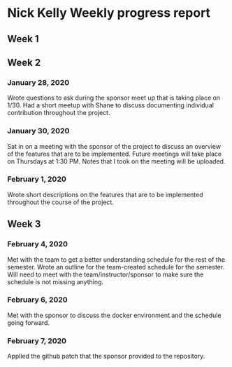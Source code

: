 # Nick Kelly Weekly progress report

## Week 1

## Week 2

### January 28, 2020

Wrote questions to ask during the sponsor meet up that is taking place on 1/30. Had a short meetup with Shane to discuss documenting individual contribution throughout the project.

### January 30, 2020

Sat in on a meeting with the sponsor of the project to discuss an overview of the features that are to be implemented. Future meetings will take place on Thursdays at 1:30 PM. Notes that I took on the meeting will be uploaded.

### February 1, 2020

Wrote short descriptions on the features that are to be implemented throughout the course of the project. 

## Week 3

### February 4, 2020

Met with the team to get a better understanding schedule for the rest of the semester. Wrote an outline for the team-created schedule for the semester. Will need to meet with the team/instructor/sponsor to make sure the schedule is not missing anything.

### February 6, 2020

Met with the sponsor to discuss the docker environment and the schedule going forward.

### February 7, 2020

Applied the github patch that the sponsor provided to the repository.

